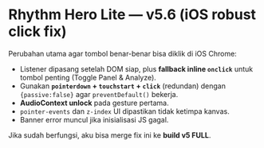 # Rhythm Hero Lite — v5.6 (iOS robust click fix)
Perubahan utama agar tombol benar-benar bisa diklik di iOS Chrome:
- Listener dipasang setelah DOM siap, plus **fallback inline `onclick`** untuk tombol penting (Toggle Panel & Analyze).
- Gunakan **`pointerdown` + `touchstart` + `click`** (redundan) dengan `{passive:false}` agar `preventDefault()` bekerja.
- **AudioContext unlock** pada gesture pertama.
- `pointer-events` dan `z-index` UI dipastikan tidak ketimpa kanvas.
- Banner error muncul jika inisialisasi JS gagal.

Jika sudah berfungsi, aku bisa merge fix ini ke **build v5 FULL**.
